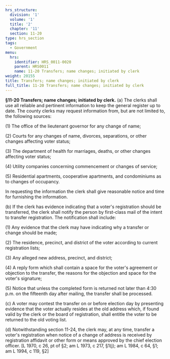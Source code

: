 ```yaml
---
hrs_structure:
  division: '1'
  volume: '1'
  title: '2'
  chapter: '11'
  section: 11-20
type: hrs_section
tags:
  - Government
menu:
  hrs:
    identifier: HRS_0011-0020
    parent: HRS0011
    name: 11-20 Transfers; name changes; initiated by clerk
weight: 20155
title: Transfers; name changes; initiated by clerk
full_title: 11-20 Transfers; name changes; initiated by clerk
---
```

**§11-20 Transfers; name changes; initiated by clerk.** (a) The clerks shall use all reliable and pertinent information to keep the general register up to date. The county clerks may request information from, but are not limited to, the following sources:

(1) The office of the lieutenant governor for any change of name;

(2) Courts for any changes of name, divorces, separations, or other changes affecting voter status;

(3) The department of health for marriages, deaths, or other changes affecting voter status;

(4) Utility companies concerning commencement or changes of service;

(5) Residential apartments, cooperative apartments, and condominiums as to changes of occupancy.

In requesting the information the clerk shall give reasonable notice and time for furnishing the information.

(b) If the clerk has evidence indicating that a voter's registration should be transferred, the clerk shall notify the person by first-class mail of the intent to transfer registration. The notification shall include:

(1) Any evidence that the clerk may have indicating why a transfer or change should be made;

(2) The residence, precinct, and district of the voter according to current registration lists;

(3) Any alleged new address, precinct, and district;

(4) A reply form which shall contain a space for the voter's agreement or objection to the transfer, the reasons for the objection and space for the voter's signature;

(5) Notice that unless the completed form is returned not later than 4:30 p.m. on the fifteenth day after mailing, the transfer shall be processed.

(c) A voter may contest the transfer on or before election day by presenting evidence that the voter actually resides at the old address which, if found valid by the clerk or the board of registration, shall entitle the voter to be returned to the old voting list.

(d) Notwithstanding section 11-24, the clerk may, at any time, transfer a voter's registration when notice of a change of address is received by registration affidavit or other form or means approved by the chief election officer. [L 1970, c 26, pt of §2; am L 1973, c 217, §1(j); am L 1984, c 64, §1; am L 1994, c 119, §2]